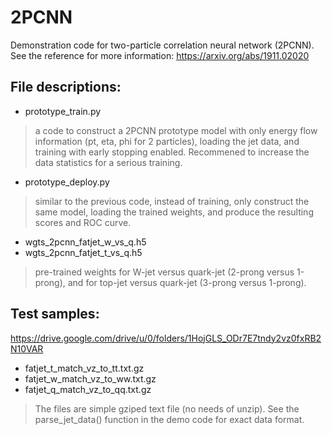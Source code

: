 # 2PCNN

Demonstration code for two-particle correlation neural network (2PCNN). 
See the reference for more information:
https://arxiv.org/abs/1911.02020

## File descriptions:
* prototype_train.py
> a code to construct a 2PCNN prototype model with only energy flow information (pt, eta, phi for 2 particles), 
> loading the jet data, and training with early stopping enabled.
> Recommened to increase the data statistics for a serious training.
* prototype_deploy.py
> similar to the previous code, instead of training, only construct the same model, loading the trained weights,
> and produce the resulting scores and ROC curve.
* wgts_2pcnn_fatjet_w_vs_q.h5
* wgts_2pcnn_fatjet_t_vs_q.h5
> pre-trained weights for W-jet versus quark-jet (2-prong versus 1-prong), and 
> for top-jet versus quark-jet (3-prong versus 1-prong). 

## Test samples:
https://drive.google.com/drive/u/0/folders/1HojGLS_ODr7E7tndy2vz0fxRB2N10VAR
* fatjet_t_match_vz_to_tt.txt.gz
* fatjet_w_match_vz_to_ww.txt.gz
* fatjet_q_match_vz_to_qq.txt.gz
> The files are simple gziped text file (no needs of unzip). See the parse_jet_data() function in the demo code 
> for exact data format.
